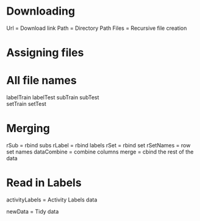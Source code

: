 # Downloading
Url = Download link
Path = Directory Path
Files = Recursive file creation

# Assigning files
# All file names
labelTrain
labelTest
subTrain
subTest  
setTrain
setTest

# Merging
rSub = rbind subs
rLabel = rbind labels
rSet = rbind set
rSetNames = row set names
dataCombine = combine columns
merge = cbind the rest of the data

# Read in Labels
activityLabels = Activity Labels data


newData = Tidy data
